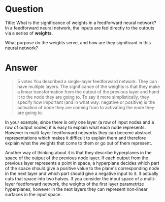 Question
========

Title: What is the significance of weights in a feedforward neural
network? In a feedforward neural network, the inputs are fed directly to
the outputs via a series of **weights**.

What purpose do the weights serve, and how are they significant in this
neural network?

Answer
======

> 5 votes You described a single-layer feedforward network. They can
> have multiple layers. The significance of the weights is that they
> make a linear transformation from the output of the previous layer and
> hand it to the node they are going to. To say it more simplistically,
> they specify how important (and in what way: negative or positive) is
> the activation of node they are coming from to activating the node
> they are going to.

In your example, since there is only one layer (a row of input nodes and
a row of output nodes) it is easy to explain what each node represents.
However in multi-layer feedforward networks they can become abstract
representations which makes it difficult to explain them and therefore
explain what the weights that come to them or go out of them represent.

Another way of thinking about it is that they describe hyperplanes in
the space of the output of the previous node layer. If each output from
the previous layer represents a point in space, a hyperplane decides
which part of the space should give a positive value to the plane's
corresponding node in the next layer and which part should give a
negative input to it. It actually cuts that space into two halves. If
you consider the input space of a multi-layer feedforward network, the
weights of the first layer parametrize hyperplanes, however in the next
layers they can represent non-linear surfaces in the input space.
